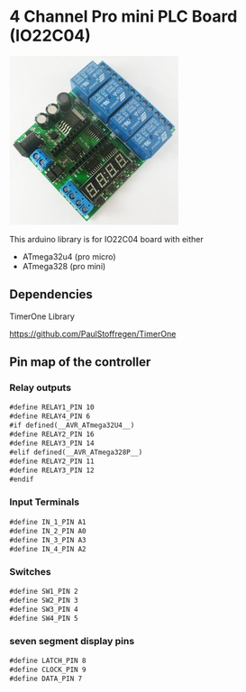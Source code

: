 # 4 Channel Pro mini PLC Board (IO22C04)

![Controller](IO22C04.jpeg)

This arduino library is for IO22C04 board with either

- ATmega32u4 (pro micro)
- ATmega328 (pro mini)

## Dependencies

TimerOne Library

https://github.com/PaulStoffregen/TimerOne

## Pin map of the controller
### Relay outputs
```
#define RELAY1_PIN 10
#define RELAY4_PIN 6
#if defined(__AVR_ATmega32U4__)
#define RELAY2_PIN 16
#define RELAY3_PIN 14
#elif defined(__AVR_ATmega328P__)
#define RELAY2_PIN 11
#define RELAY3_PIN 12
#endif
```

### Input Terminals
```
#define IN_1_PIN A1
#define IN_2_PIN A0
#define IN_3_PIN A3
#define IN_4_PIN A2
```

### Switches
```
#define SW1_PIN 2
#define SW2_PIN 3
#define SW3_PIN 4
#define SW4_PIN 5
```

### seven segment display pins
```
#define LATCH_PIN 8
#define CLOCK_PIN 9
#define DATA_PIN 7
```